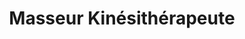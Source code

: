 ---
title: "Masseur Kinésithérapeute"
url: /grosbliederstroff/masseur-kinesitherapeute/
shop: Massage
---
